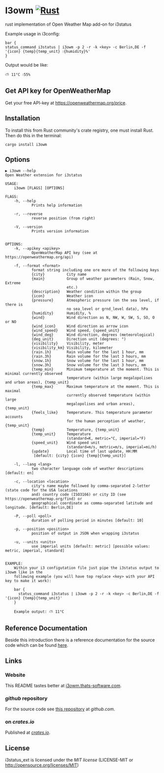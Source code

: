 # I3owm [![Rust](https://github.com/fightling/i3owm/actions/workflows/rust.yml/badge.svg)](https://github.com/fightling/i3owm/actions/workflows/rust.yml)

rust implementation of Open Weather Map add-on for i3status

Example usage in i3config:

```
bar {
status_command i3status | i3owm -p 2 -r -k <key> -c Berlin,DE -f '{icon} {temp}{temp_unit} 💧{humidity}%'
}
```

Output would be like:

```
⛅ 11°C 💧55%
```

## Get API key for OpenWeatherMap

Get your free API-key at https://openweathermap.org/price.

## Installation

To install this from Rust community's crate registry, one must install Rust. Then do this in the terminal:

```
cargo install i3owm
```

## Options

```
▶ i3owm --help
Open Weather extension for i3status

USAGE:
    i3owm [FLAGS] [OPTIONS]

FLAGS:
    -h, --help
            Prints help information

    -r, --reverse
            reverse position (from right)

    -V, --version
            Prints version information


OPTIONS:
    -k, --apikey <apikey>
            OpenWeatherMap API key (see at https://openweathermap.org/api)

    -f, --format <format>
            format string including one ore more of the following keys
            {city}          City name
            {main}          Group of weather parameters (Rain, Snow, Extreme
                            etc.)
            {description}   Weather condition within the group
            {icon}          Weather icon
            {pressure}      Atmospheric pressure (on the sea level, if there is
                            no sea_level or grnd_level data), hPa
            {humidity}      Humidity, %
            {wind}          Wind direction as N, NW, W, SW, S, SO, O or NO
            {wind_icon}     Wind direction as arrow icon
            {wind_speed}    Wind speed, {speed_unit}
            {wind_deg}      Wind direction, degrees (meteorological)
            {deg_unit}      Direction unit (degrees: °)
            {visibility}    Visibility, meter
            {visibility_km} Visibility, kilometer
            {rain.1h}       Rain volume for the last 1 hour, mm
            {rain.3h}       Rain volume for the last 3 hours, mm
            {snow.1h}       Snow volume for the last 1 hour, mm
            {snow.3h}       Snow volume for the last 3 hours, mm
            {temp_min}      Minimum temperature at the moment. This is minimal currently observed
                            temperature (within large megalopolises and urban areas), {temp_unit}
            {temp_max}      Maximum temperature at the moment. This is maximal
                            currently observed temperature (within large
                            megalopolises and urban areas), {temp_unit}
            {feels_like}    Temperature. This temperature parameter accounts
                            for the human perception of weather, {temp_unit}
            {temp}          Temperature, {temp_unit}
            {temp_unit}     Temperature
                            (standard=K, metric=°C, imperial=°F)
            {speed_unit}    Wind speed unit
                            (standard=m/s, metric=m/s, imperial=mi/h)
            {update}        Local time of last update, HH:MM
             [default: {city} {icon} {temp}{temp_unit}]

    -l, --lang <lang>
            two character language code of weather descriptions [default: en]

    -c, --location <location>
            city's name maybe followed by comma-separated 2-letter (state code for the USA locations
            and) country code (ISO3166) or city ID (see https://openweathermap.org/find) or
            geographical coordinate as comma-separated latitude and longitude. [default: Berlin,DE]

    -P, --poll <poll>
            duration of polling period in minutes [default: 10]

    -p, --position <position>
            position of output in JSON when wrapping i3status

    -u, --units <units>
            use imperial units [default: metric] [possible values: metric, imperial, standard]


EXAMPLE:
    Within your i3 configutation file just pipe the i3status output to i3owm like in the
    following example (you will have top replace <key> with your API key to make it work):

    bar {
      status_command i3status | i3owm -p 2 -r -k <key> -c Berlin,DE -f '{icon} {temp}{temp_unit}'
    }

    Example output: ⛅ 11°C
```


## Reference Documentation

Beside this introduction there is a reference documentation for the source code which can be found [here](https://docs.rs/i3owm).

## Links

### Website

This README tastes better at [i3owm.thats-software.com](http://i3owm.thats-software.com).

### *github* repository

For the source code see [this repository](https://github.com/fightling/i3owm) at *github.com*.

### on *crates.io*

Published at [*crates.io*](https://crates.io/crates/i3owm).

## License

i3status_ext is licensed under the *MIT license* (LICENSE-MIT or http://opensource.org/licenses/MIT)
